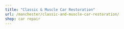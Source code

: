```yaml
---
title: "Classic & Muscle Car Restoration"
url: /manchester/classic-and-muscle-car-restoration/
shop: car repair
---
```

